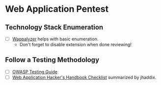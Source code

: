 # Web Application Pentest

## Technology Stack Enumeration
- [ ] [Wappalyzer](https://www.wappalyzer.com/download) helps with basic enumeration.
    - Don't forget to disable extension when done reviewing!

## Follow a Testing Methodology
- [ ] [OWASP Testing Guide](https://www.owasp.org/index.php/OWASP_Testing_Guide_v4_Table_of_Contents)
- [ ] [Web Application Hacker's Handbook Checklist](https://gist.github.com/jhaddix/6b777fb004768b388fefadf9175982ab) summarized by jhaddix.
